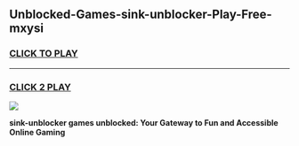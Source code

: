 
## Unblocked-Games-sink-unblocker-Play-Free-mxysi
<h3>
<a href="https://premium76.site?title=sink-unblocker&ref=10A">CLICK TO PLAY</a></h3>
<hr>

<h3>
<a href="https://premium76.site?title=sink-unblocker&ref=10A">CLICK 2 PLAY</a>
  
</h3>

<a href="https://premium76.site?title=sink-unblocker&ref=10A"><img src="https://clearcache.store/games.png"></a>


**sink-unblocker games unblocked: Your Gateway to Fun and Accessible Online Gaming**
